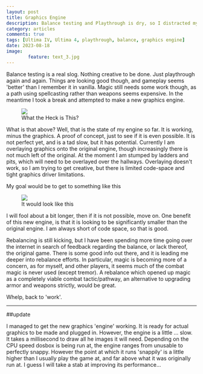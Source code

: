 ```yaml
---
layout: post
title: Graphics Engine
description: Balance testing and Playthrough is dry, so I distracted myself with a new graphics engine
category: articles
comments: true
tags: [Ultima IV, Ultima 4, playthrough, balance, graphics engine]
date: 2023-08-18
image: 
        feature: text_3.jpg
---
```


Balance testing is a real slog. Nothing creative to be done. Just playthrough again and again. Things are looking good though, and gameplay seems 'better' than I remember it in vanilla. Magic still needs some work though, as a path using spellcasting rather than weapons seems expensive. In the meantime I took a break and attempted to make a new graphics engine.

<!--more-->
<figure>
	<img class="ScrollRev" data-tilt src="https://cambragol.github.io/advent-of-the-trinity/images/graphics_engine.gif" />
	<figcaption>What the Heck is This?</figcaption>
</figure>

What is that above? Well, that is the state of my engine so far. It is working, minus the graphics. A proof of concept, just to see if it is even possible. It is not perfect yet, and is a tad slow, but it has potential. Currently I am overlaying graphics onto the original engine, though increasingly there is not much left of the original. At the moment I am stumped by ladders and pits, which will need to be overlayed over the hallways. Overlaying doesn't work, so I am trying to get creative, but there is limited code-space and tight graphics driver limitations. 

My goal would be to get to something like this

<figure>
	<img class="ScrollRev" data-tilt src="https://cambragol.github.io/advent-of-the-trinity/images/graphics_engine_mockup_small.jpg" />
	<figcaption>It would look like this</figcaption>
</figure>

I will fool about a bit longer, then if it is not possible, move on. One benefit of this new engine, is that it is looking to be significantly smaller than the original engine. I am always short of code space, so that is good.

Rebalancing is still kicking, but I have been spending more time going over the internet in search of feedback regarding the balance, or lack thereof, the original game. There is some good info out there, and it is leading me deeper into rebalance efforts. In particular, magic is becoming more of a concern, as for myself, and other players, it seems much of the combat magic is never used (except tremor). A rebalance which opened up magic as a completely viable combat tactic/pathway, an alternative to upgrading armor and weapons strictly, would be great.

Whelp, back to 'work'.

*****

##update

I managed to get the new graphics 'engine' working. It is ready for actual graphics to be made and plugged in. However, the engine is a little ... slow. It takes a millisecond to draw all he images it will need. Depending on the CPU speed dosbox is being run at, the engine ranges from unusable to perfectly snappy. However the point at which it runs 'snappily' is a little higher than I usually play the game at, and far above what it was originally run at. I guess I will take a stab at improving its performance...




